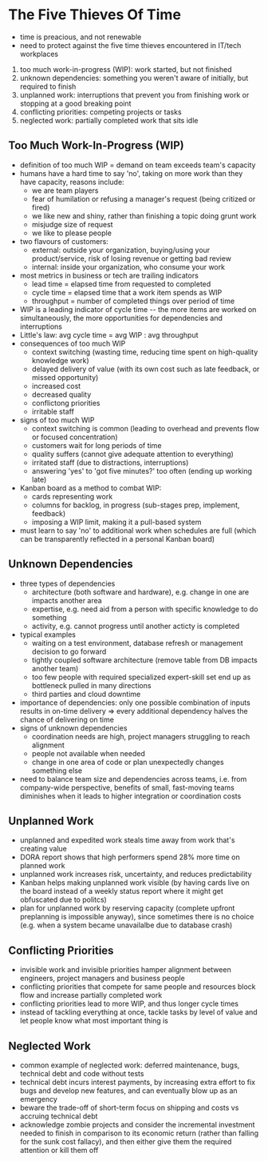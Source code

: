 # The Five Thieves Of Time

* time is preacious, and not renewable
* need to protect against the five time thieves encountered in IT/tech workplaces

1. too much work-in-progress (WIP): work started, but not finished
2. unknown dependencies: something you weren't aware of initially, but required to finish
3. unplanned work: interruptions that prevent you from finishing work or stopping at a good breaking point
4. conflicting priorities: competing projects or tasks
5. neglected work: partially completed work that sits idle

## Too Much Work-In-Progress (WIP)

* definition of too much WIP = demand on team exceeds team's capacity
* humans have a hard time to say 'no', taking on more work than they have capacity, reasons include:
  * we are team players
  * fear of humilation or refusing a manager's request (being critized or fired)
  * we like new and shiny, rather than finishing a topic doing grunt work
  * misjudge size of request
  * we like to please people
* two flavours of customers:
  * external: outside your organization, buying/using your product/service, risk of losing revenue or getting bad review
  * internal: inside your organization, who consume your work
* most metrics in business or tech are trailing indicators
  * lead time = elapsed time from requested to completed
  * cycle time = elapsed time that a work item spends as WIP
  * throughput = number of completed things over period of time
* WIP is a leading indicator of cycle time -- the more items are worked on simultaneously, the more opportunities for dependencies and interruptions
* Little's law: avg cycle time = avg WIP : avg throughput
* consequences of too much WIP
  * context switching (wasting time, reducing time spent on high-quality knowledge work)
  * delayed delivery of value (with its own cost such as late feedback, or missed opportunity)
  * increased cost
  * decreased quality
  * conflictong priorities
  * irritable staff
* signs of too much WIP
  * context switching is common (leading to overhead and prevents flow or focused concentration)
  * customers wait for long periods of time
  * quality suffers (cannot give adequate attention to everything)
  * irritated staff (due to distractions, interruptions)
  * answering 'yes' to 'got five minutes?' too often (ending up working late)
* Kanban board as a method to combat WIP:
  * cards representing work
  * columns for backlog, in progress (sub-stages prep, implement, feedback)
  * imposing a WIP limit, making it a pull-based system
* must learn to say 'no' to additional work when schedules are full (which can be transparently reflected in a personal Kanban board)

## Unknown Dependencies

* three types of dependencies
  * architecture (both software and hardware), e.g. change in one are impacts another area
  * expertise, e.g. need aid from a person with specific knowledge to do something
  * activity, e.g. cannot progress until another acticty is completed
* typical examples
  * waiting on a test environment, database refresh or management decision to go forward
  * tightly coupled software architecture (remove table from DB impacts another team)
  * too few people with required specialized expert-skill set end up as bottleneck pulled in many directions
  * third parties and cloud downtime
* importance of dependencies: only one possible combination of inputs results in on-time delivery => every additional dependency halves the chance of delivering on time
* signs of unknown dependencies
  * coordination needs are high, project managers struggling to reach alignment
  * people not available when needed
  * change in one area of code or plan unexpectedly changes something else
* need to balance team size and dependencies across teams, i.e. from company-wide perspective, benefits of small, fast-moving teams diminishes when it leads to higher integration or coordination costs

## Unplanned Work

* unplanned and expedited work steals time away from work that's creating value
* DORA report shows that high performers spend 28% more time on planned work
* unplanned work increases risk, uncertainty, and reduces predictability
* Kanban helps making unplanned work visible (by having cards live on the board instead of a weekly status report where it might get obfuscated due to politcs)
* plan for unplanned work by reserving capacity (complete upfront preplanning is impossible anyway), since sometimes there is no choice (e.g. when a system became unavailalbe due to database crash)

## Conflicting Priorities

* invisible work and invisible priorities hamper alignment between engineers, project managers and business people
* conflicting priorities that compete for same people and resources block flow and increase partially completed work
* conflicting priorities lead to more WIP, and thus longer cycle times
* instead of tackling everything at once, tackle tasks by level of value and let people know what most important thing is

## Neglected Work

* common example of neglected work: deferred maintenance, bugs, technical debt and code without tests
* technical debt incurs interest payments, by increasing extra effort to fix bugs and develop new features, and can eventually blow up as an emergency
* beware the trade-off of short-term focus on shipping and costs vs accruing technical debt
* acknowledge zombie projects and consider the incremental investment needed to finish in comparison to its economic return (rather than falling for the sunk cost fallacy), and then either give them the required attention or kill them off
